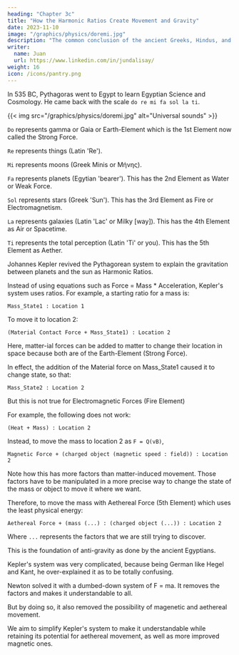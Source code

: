 ```yaml
---
heading: "Chapter 3c"
title: "How the Harmonic Ratios Create Movement and Gravity"
date: 2023-11-10
image: "/graphics/physics/doremi.jpg"
description: "The common conclusion of the ancient Greeks, Hindus, and Chinese"
writer:
  name: Juan
  url: https://www.linkedin.com/in/jundalisay/
weight: 16
icon: /icons/pantry.png
---
```



In 535 BC, Pythagoras went to Egypt to learn Egyptian Science and Cosmology. He came back with the scale `do re mi fa sol la ti`.

{{< img src="/graphics/physics/doremi.jpg" alt="Universal sounds" >}}

`Do` represents gamma or Gaia or Earth-Element which is the 1st Element now called the Strong Force.

`Re` represents things (Latin 'Re').

`Mi` represents moons (Greek Minis or Μήνης).

`Fa` represents planets (Egytian 'bearer'). This has the 2nd Element as Water or Weak Force.

`Sol` represents stars (Greek 'Sun'). This has the 3rd Element as Fire or Electromagnetism.

`La` represents galaxies (Latin 'Lac' or Milky [way]). This has the 4th Element as Air or Spacetime.

`Ti` represents the total perception (Latin 'Ti' or you). This has the 5th Element as Aether.

Johannes Kepler revived the Pythagorean system to explain the gravitation between planets and the sun as Harmonic Ratios.

Instead of using equations such as Force = Mass * Acceleration, Kepler's system uses ratios. For example, a starting ratio for a mass is:

```
Mass_State1 : Location 1
```

To move it to location 2:

```
(Material Contact Force + Mass_State1) : Location 2
```

Here, matter-ial forces can be added to matter to change their location in space because both are of the Earth-Element (Strong Force).

In effect, the addition of the Material force on Mass_State1 caused it to change state, so that:

```
Mass_State2 : Location 2
```

But this is not true for Electromagnetic Forces (Fire Element)

For example, the following does not work:

```
(Heat + Mass) : Location 2
```

Instead, to move the mass to location 2 as `F = Q(vB)`,

```
Magnetic Force + (charged object (magnetic speed : field)) : Location 2
```

Note how this has more factors than matter-induced movement. Those factors have to be manipulated in a more precise way to change the state of the mass or object to move it where we want.

Therefore, to move the mass with Aethereal Force (5th Element) which uses the least physical energy:

```
Aethereal Force + (mass (...) : (charged object (...)) : Location 2
```

Where `...` represents the factors that we are still trying to discover.

This is the foundation of anti-gravity as done by the ancient Egyptians.

Kepler's system was very complicated, because being German like Hegel and Kant, he over-explained it as to be totally confusing.

Newton solved it with a dumbed-down system of F = ma. It removes the factors and makes it understandable to all. 

But by doing so, it also removed the possibility of magenetic and aethereal movement.

We aim to simplify Kepler's system to make it understandable while retaining its potential for aethereal movement, as well as more improved magnetic ones.
